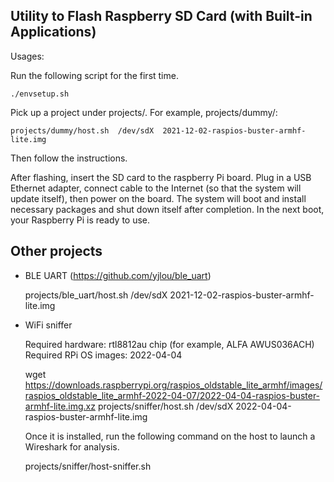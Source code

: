 Utility to Flash Raspberry SD Card (with Built-in Applications)
---------------------------------------------------------------

Usages:

  Run the following script for the first time.

    ./envsetup.sh

  Pick up a project under projects/. For example, projects/dummy/:

    projects/dummy/host.sh  /dev/sdX  2021-12-02-raspios-buster-armhf-lite.img

  Then follow the instructions.

  After flashing, insert the SD card to the raspberry Pi board. Plug in a USB Ethernet adapter,
  connect cable to the Internet (so that the system will update itself), then power on the board.
  The system will boot and install necessary packages and shut down itself after completion.
  In the next boot, your Raspberry Pi is ready to use.

Other projects
--------------

* BLE UART (https://github.com/yjlou/ble_uart)

    projects/ble_uart/host.sh  /dev/sdX  2021-12-02-raspios-buster-armhf-lite.img

* WiFi sniffer

  Required hardware: rtl8812au chip (for example, ALFA AWUS036ACH)
  Required RPi OS images: 2022-04-04

    wget https://downloads.raspberrypi.org/raspios_oldstable_lite_armhf/images/raspios_oldstable_lite_armhf-2022-04-07/2022-04-04-raspios-buster-armhf-lite.img.xz
    projects/sniffer/host.sh  /dev/sdX  2022-04-04-raspios-buster-armhf-lite.img

  Once it is installed, run the following command on the host to launch a Wireshark for analysis.

    projects/sniffer/host-sniffer.sh
